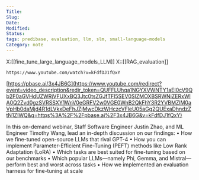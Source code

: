 ```yaml
---
Title: 
Slug: 
Date: 
Modified: 
Status: 
tags: predibase, evaluation, llm, slm, small-language-models
Category: note
---
```

X:[[fine_tune_large_language_models_LLM]]
X::[[RAG_evaluation]]

```vid
https://www.youtube.com/watch?v=kFdfDJ1fQxY
```

[https://pbase.ai/3x4JB6G](https://www.youtube.com/redirect?event=video_description&redir_token=QUFFLUhqa1NGYXVWNTY1aEI0cV9Qb2F0aGVHdUZWRjVFUXxBQ3Jtc0tsZGJfTFl5SEV0SlZMOXBSRWNiZERxWlA0Q2Zvd0gzSVRSSXY1WnV0eGRFV2w0VGE0WnB2QkFhY3R2YVBMZlM0aVpHb0daMjd4R1dLVkxDeFhJZjMwcDkzWHczcVFleU05aGg2QUExaDhndzZtN1ZIWQ&q=https%3A%2F%2Fpbase.ai%2F3x4JB6G&v=kFdfDJ1fQxY)

In this on-demand webinar, Staff Software Engineer Justin Zhao, and ML Engineer Timothy Wang, lead an in-depth discussion on our findings: 
• How we fine-tuned open-source LLMs that rival GPT-4 
• How you can implement Parameter-Efficient Fine-Tuning (PEFT) methods like Low Rank Adaptation (LoRA) 
• Which tasks are best suited for fine-tuning based on our benchmarks 
• Which popular LLMs—namely Phi, Gemma, and Mistral—perform best and worst across tasks 
• How we implemented an evaluation harness for fine-tuning at scale